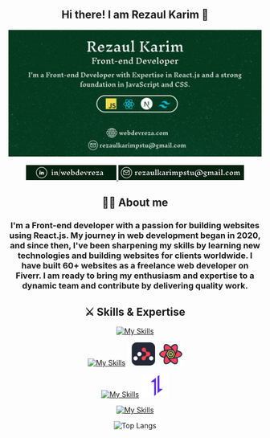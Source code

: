 <h2 align="center">Hi there! I am Rezaul Karim 👋</h2>

![Alt Text](images/github-banner.png)

<p align="center">
  <a href="https://www.linkedin.com/in/webdevreza">
    <img src="./images/link-3.png" />
  </a>
  <a href="mailto:rezaulkarimpstu@gmail.com">
    <img src="./images/link-4.png" />
  </a>
</p>

<div align="center">
 
## 👨‍💻 About me
<h3>I'm a Front-end developer with a passion for building websites using React.js. My journey in web development began in 2020, and since then, I've been sharpening my skills by learning new technologies and building websites for clients worldwide. I have built 60+ websites as a freelance web developer on Fiverr. I am ready to bring my enthusiasm and expertise to a dynamic team and contribute by delivering quality work.</h3>
</div>

<div align="center">

## ⚔️ Skills & Expertise

[![My Skills](https://skillicons.dev/icons?i=html,css,sass,bootstrap,tailwind,mui,figma)](https://skillicons.dev) 

[![My Skills](https://skillicons.dev/icons?i=js,react,redux)](https://skillicons.dev)
<img width="55px" src="./images/react-router-dom.svg" /><img width="54px" src="./images/react-query.svg" />

[![My Skills](https://skillicons.dev/icons?i=next,express,mongo,postman)](https://skillicons.dev)
<img width="55px"  src="./images/axios-icon.svg" /> 

[![My Skills](https://skillicons.dev/icons?i=git,firebase,npm)](https://skillicons.dev)

![Top Langs](https://github-readme-stats.vercel.app/api/top-langs/?username=merndevreza&layout=compact)
</div> 
